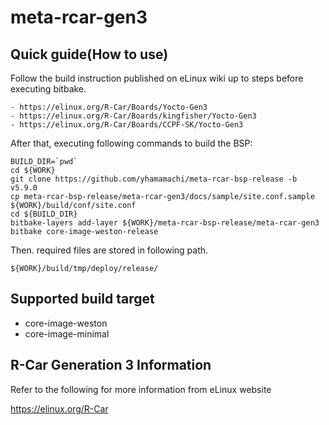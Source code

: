 # meta-rcar-gen3

## Quick guide(How to use)

Follow the build instruction published on eLinux wiki up to steps before executing bitbake.
```
- https://elinux.org/R-Car/Boards/Yocto-Gen3
- https://elinux.org/R-Car/Boards/kingfisher/Yocto-Gen3
- https://elinux.org/R-Car/Boards/CCPF-SK/Yocto-Gen3
```

After that, executing following commands to build the BSP:
```
BUILD_DIR=`pwd`
cd ${WORK}
git clone https://github.com/yhamamachi/meta-rcar-bsp-release -b v5.9.0
cp meta-rcar-bsp-release/meta-rcar-gen3/docs/sample/site.conf.sample ${WORK}/build/conf/site.conf
cd ${BUILD_DIR}
bitbake-layers add-layer ${WORK}/meta-rcar-bsp-release/meta-rcar-gen3
bitbake core-image-weston-release
```

Then. required files are stored in following path.
```
${WORK}/build/tmp/deploy/release/
```

## Supported build target

- core-image-weston
- core-image-minimal

## R-Car Generation 3 Information

Refer to the following for more information from eLinux website

https://elinux.org/R-Car

